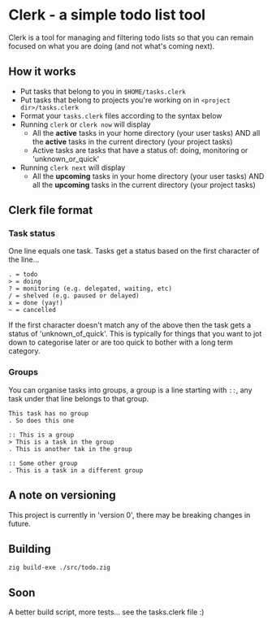# Clerk - a simple todo list tool

Clerk is a tool for managing and filtering todo lists so that you can remain
focused on what you are doing (and not what's coming next).

## How it works

- Put tasks that belong to you in `$HOME/tasks.clerk`
- Put tasks that belong to projects you're working on in `<project dir>/tasks.clerk`
- Format your `tasks.clerk` files according to the syntax below
- Running `clerk` or `clerk now` will display
  - All the **active** tasks in your home directory (your user tasks) AND all the **active** tasks in the current directory (your project tasks)
  - Active tasks are tasks that have a status of: doing, monitoring or 'unknown_or_quick'
- Running `clerk next` will display
  - All the **upcoming** tasks in your home directory (your user tasks) AND all the **upcoming** tasks in the current directory (your project tasks)

## Clerk file format

### Task status

One line equals one task. Tasks get a status based on the first character of the line...

```
. = todo
> = doing
? = monitoring (e.g. delegated, waiting, etc)
/ = shelved (e.g. paused or delayed)
x = done (yay!)
~ = cancelled
```

If the first character doesn't match any of the above then the task gets a status of 'unknown_of_quick'.
This is typically for things that you want to jot down to categorise later or are too quick to bother
with a long term category.

### Groups

You can organise tasks into groups, a group is a line starting with `::`, any task under that line
belongs to that group.

```
This task has no group
. So does this one

:: This is a group
> This is a task in the group
. This is another tak in the group

:: Some other group
. This is a task in a different group
```

## A note on versioning

This project is currently in 'version 0', there may be breaking changes in future.

## Building

`zig build-exe ./src/todo.zig`

## Soon

A better build script, more tests... see the tasks.clerk file :)
